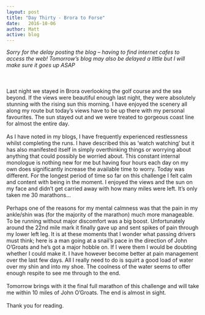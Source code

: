 ```yaml
---
layout: post
title: "Day Thirty - Brora to Forse"
date:   2016-10-06
author: Matt
active: blog
---
```

*Sorry for the delay posting the blog – having to find internet cafes to access the web! Tomorrow’s blog may also be delayed a little but I will make sure it goes up ASAP*
<br><br><br><br>
Last night we stayed in Brora overlooking the golf course and the sea beyond. If the views were beautiful enough last night, they were absolutely stunning with the rising sun this morning. I have enjoyed the scenery all along my route but today’s views have to be up there with my personal favourites. The sun stayed out and we were treated to gorgeous coast line for almost the entire day. <br><br>
As I have noted in my blogs, I have frequently experienced restlessness whilst completing the runs. I have described this as ‘watch watching’ but it has also manifested itself in simply overthinking things or worrying about anything that could possibly be worried about. This constant internal monologue is nothing new for me but having four hours each day on my own does significantly increase the available time to worry. Today was different. For the longest period of time so far on this challenge I felt calm and content with being in the moment. I enjoyed the views and the sun on my face and didn’t get carried away with how many miles were left. It’s only taken me 30 marathons… 
<br><br>
Perhaps one of the reasons for my mental calmness was that the pain in my ankle/shin was (for the majority of the marathon) much more manageable. To be running without major discomfort was a big boost. Unfortunately around the 22nd mile mark it finally gave up and sent spikes of pain through my lower left leg. It is at these moments that I wonder what passing drivers must think; here is a man going at a snail’s pace in the direction of John O’Groats and he’s got a major hobble on. If I were them I would be doubting whether I could make it. I have however become better at pain management over the last few days. All I really need to do is squirt a good load of water over my shin and into my shoe. The coolness of the water seems to offer enough respite to see me through to the end. 
<br><br>
Tomorrow brings with it the final full marathon of this challenge and will take me within 10 miles of John O’Groats. The end is almost in sight.
<br><br>
Thank you for reading.
